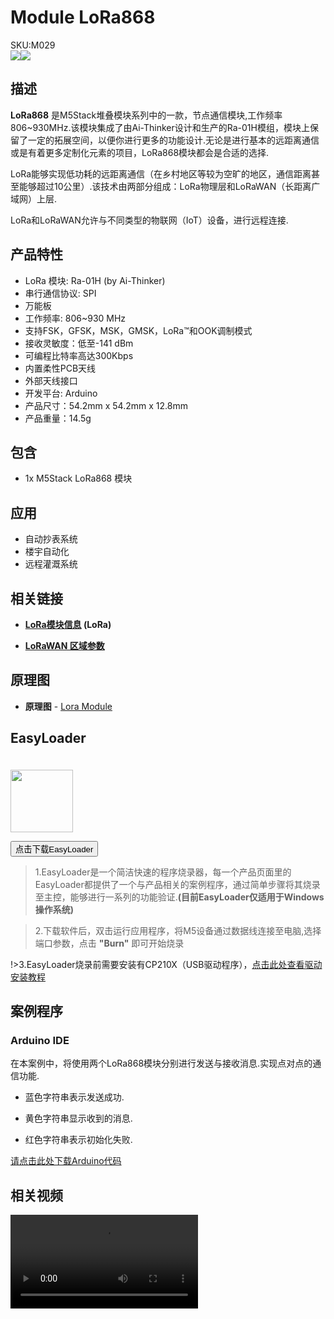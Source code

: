 # Module LoRa868

<div class="badge badge-pill badge-primary product_sku_tag">SKU:M029</div>

<div class="product_pic"><img src="assets/img/product_pics/module/module_lora868_01.jpg"><img src="assets/img/product_pics/module/module_lora868_02.jpg"></div>

## 描述

**LoRa868** 是M5Stack堆叠模块系列中的一款，节点通信模块,工作频率806~930MHz.该模块集成了由Ai-Thinker设计和生产的Ra-01H模组，模块上保留了一定的拓展空间，以便你进行更多的功能设计.无论是进行基本的远距离通信或是有着更多定制化元素的项目，LoRa868模块都会是合适的选择.

LoRa能够实现低功耗的远距离通信（在乡村地区等较为空旷的地区，通信距离甚至能够超过10公里）.该技术由两部分组成：LoRa物理层和LoRaWAN（长距离广域网）上层.

LoRa和LoRaWAN允许与不同类型的物联网（IoT）设备，进行远程连接.

## 产品特性

-  LoRa 模块: Ra-01H (by Ai-Thinker)
-  串行通信协议: SPI
-  万能板
-  工作频率: 806~930 MHz
-  支持FSK，GFSK，MSK，GMSK，LoRa™和OOK调制模式
-  接收灵敏度：低至-141 dBm
-  可编程比特率高达300Kbps
-  内置柔性PCB天线
-  外部天线接口
-  开发平台: Arduino
-  产品尺寸：54.2mm x 54.2mm x 12.8mm
-  产品重量：14.5g

## 包含

-  1x M5Stack LoRa868 模块

## 应用

-  自动抄表系统
-  楼宇自动化
-  远程灌溉系统

## 相关链接

- **[LoRa模块信息](https://wiki.ai-thinker.com/_media/lora/docs/ra-01_datasheet_v1.1.pdf) (LoRa)**

- **[LoRaWAN 区域参数](https://m5stack.oss-cn-shenzhen.aliyuncs.com/resource/docs/datasheet/module/lorawantm_regional_parameters_v1.1rb_-_final.pdf)**

## 原理图

-  **原理图** - [Lora Module](https://m5stack.oss-cn-shenzhen.aliyuncs.com/resource/docs/schematic/Modules/module_lora_sch.pdf)

## EasyLoader

<img src="https://m5stack.oss-cn-shenzhen.aliyuncs.com/image/EasyLoader_logo.png" width="100px" style="margin-top:20px">

<a href="https://m5stack.oss-cn-shenzhen.aliyuncs.com/EasyLoader/Module/EasyLoader_LORA868_Duplex.exe"><button type="button" class="btn btn-primary">点击下载EasyLoader</button></a>

>1.EasyLoader是一个简洁快速的程序烧录器，每一个产品页面里的EasyLoader都提供了一个与产品相关的案例程序，通过简单步骤将其烧录至主控，能够进行一系列的功能验证.**(目前EasyLoader仅适用于Windows操作系统)**

>2.下载软件后，双击运行应用程序，将M5设备通过数据线连接至电脑,选择端口参数，点击 **"Burn"** 即可开始烧录

!>3.EasyLoader烧录前需要安装有CP210X（USB驱动程序），[点击此处查看驱动安装教程](zh_CN/related_documents/M5Burner#安装串口驱动)

## 案例程序

### Arduino IDE

在本案例中，将使用两个LoRa868模块分别进行发送与接收消息.实现点对点的通信功能.

* 蓝色字符串表示发送成功.

* 黄色字符串显示收到的消息.

* 红色字符串表示初始化失败.

[请点击此处下载Arduino代码](https://github.com/m5stack/M5-ProductExampleCodes/tree/master/Module/LORA868/Arduino)

## 相关视频

<video class="video_size" controls>
    <source src="https://m5stack.oss-cn-shenzhen.aliyuncs.com/video/Product_example_video/Module/LoRa868.mp4" type="video/mp4">
</video>

<script>

   var purchase_link = 'https://m5stack.com/collections/m5-module/products/lora-module-868mhz';

   anchor_search(purchase_link);
   scrollFunc();

</script>
